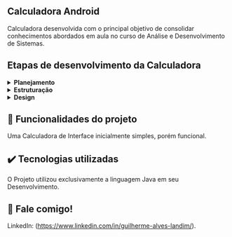 ## Calculadora Android

Calculadora desenvolvida com o principal objetivo de consolidar conhecimentos abordados em aula no curso de Análise e Desenvolvimento de Sistemas.

## Etapas de desenvolvimento da Calculadora

<details>
 <summary><b>Planejamento</b></summary>
   Em primeiro momento, a Calculadora foi pensada para ser funcional, com uma Interface simples, porém de fácil uso. 
</details>

<details>
  <summary><b>Estruturação</b></summary>
    A estruturação da Calculadora foi desenvolvida através do Android Studio, com as páginas XML e o código e classes desenvolvidas exclusivamente no App.   
</details>

<details>
  <summary><b>Design</b></summary>
    Após a estruturação do código java, finalizei a Interface XML, posicionando Botões, Textos e Caixas de entrada com Infer Constrainsts.
</details>

## 🔨 Funcionalidades do projeto

Uma Calculadora de Interface inicialmente simples, porém funcional.

## ✔️ Tecnologias utilizadas

O Projeto utilizou exclusivamente a linguagem Java em seu Desenvolvimento.

## 💭 Fale comigo!

LinkedIn: (https://www.linkedin.com/in/guilherme-alves-landim/).

